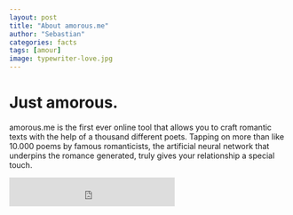 ```yaml
---
layout: post
title: "About amorous.me"
author: "Sebastian"
categories: facts
tags: [amour]
image: typewriter-love.jpg
---
```


# Just amorous.

amorous.me is the first ever online tool that allows you to craft romantic texts with the help of a thousand different poets. Tapping on more than like 10.000 poems by famous romanticists, the artificial neural network that underpins the romance generated, truly gives your relationship a special touch.  


<iframe frameborder="no" border="0" marginwidth="0" marginheight="0" width="298" height="52" src="https://fastai-v3.onrender.com/"></iframe>
